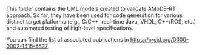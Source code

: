 This folder contains the UML models created to validate AMoDE-RT approach.
So far, they have been used for code generation for various distinct target platforms (e.g., C/C++, real-time Java, VHDL, C++/ROS, etc.) and automated testing of high-level specifications.

You can find the list of associated publications in
https://orcid.org/0000-0002-1415-5527

